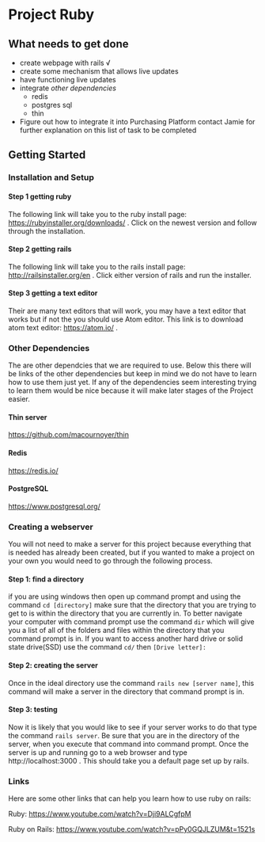 # Project Ruby

## What needs to get done
- create webpage with rails √
- create some mechanism that allows live updates
- have functioning live updates
- integrate *other dependencies*
  - redis
  - postgres sql
  - thin
- Figure out how to integrate it into Purchasing Platform
contact Jamie for further explanation on this list of task to be completed

## Getting Started
### Installation and Setup
#### Step 1 getting ruby
The following link will take you to the ruby install page: https://rubyinstaller.org/downloads/ . Click on the newest version and follow through the installation.

#### Step 2 getting rails
The following link will take you to the rails install page: http://railsinstaller.org/en . Click either version  of rails and run the installer.

#### Step 3 getting a text editor
Their are many text editors that will work, you may have a text editor that works but if not the you should use Atom editor. This link is to download atom text editor: https://atom.io/ .

### Other Dependencies
The are other dependcies that we are required to use. Below this there will be links of the other dependencies but keep in mind we do not have to learn how to use them just yet. If any of the dependencies seem interesting trying to learn them would be nice because it will make later stages of the Project easier.

#### Thin server
https://github.com/macournoyer/thin

#### Redis
https://redis.io/

#### PostgreSQL
https://www.postgresql.org/

### Creating a webserver
You will not need to make a server for this project because everything that is needed has already been created, but if you wanted to make a project on your own you would need to go through the following process.
#### Step 1: find a directory
if you are using windows then open up command prompt and using the command ```cd [directory]``` make sure that the directory that you are trying to get to is within the directory that you are currently in. To better navigate your computer with command prompt use the command ```dir``` which will give you a list of all of the folders and files within the directory that you command prompt is in. If you want to access another hard drive or solid state drive(SSD) use the command ```cd/``` then ```[Drive letter]:```

#### Step 2: creating the server
Once in the ideal directory use the command ```rails new [server name]```, this command will make a server in the directory that command prompt is in.

#### Step 3: testing
Now it is likely that you would like to see if your server works to do that type the command ```rails server```. Be sure that you are in the directory of the server, when you execute that command into command prompt. Once the server is up and running go to a web browser and type http://localhost:3000 . This should take you a default page set up by rails.

### Links
Here are some other links that can help you learn how to use ruby on rails:

Ruby: https://www.youtube.com/watch?v=Dji9ALCgfpM

Ruby on Rails: https://www.youtube.com/watch?v=pPy0GQJLZUM&t=1521s
